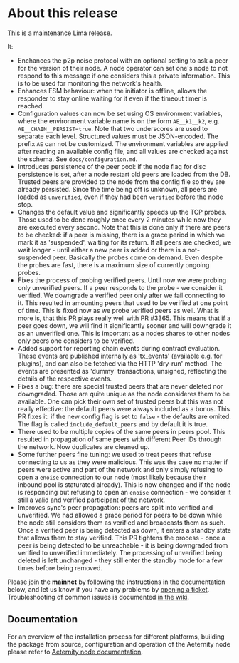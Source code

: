 # About this release

[This](https://github.com/aeternity/aeternity/releases/tag/v5.6) is a maintenance Lima release.

It:
* Enchances the p2p noise protocol with an optional setting to ask a peer
  for the version of their node. A node operator can set one's node to not
  respond to this message if one considers this a private information. This is
  to be used for monitoring the network's health.
* Enhances FSM behaviour: when the initiator is offline, allows the responder
  to stay online waiting for it even if the timeout timer is reached.
* Configuration values can now be set using OS environment variables, where the environment variable name is on the form `AE__k1__k2`, e.g. `AE__CHAIN__PERSIST=true`. Note that two underscores are used to separate each level. Structured values must be JSON-encoded. The prefix `AE` can not be customized. The environment variables are applied after reading an available config file, and all values are checked against the schema. See `docs/configuration.md`.
* Introduces persistence of the peer pool: if the node flag for disc
  persistence is set, after a node restart old peers are loaded from the DB.
  Trusted peers are provided to the node from the config file so they are already
  persisted. Since the time being off is unknown, all peers are loaded as
  `unverified`, even if they had been `verified` before the node stop.
* Changes the default value and significantly speeds up the TCP probes. Those
  used to be done roughly once every 2 minutes while now they are executed
  every second. Note that this is done only if there are peers to be checked:
  if a peer is missing, there is a grace period in which we mark it as
  'suspended', waiting for its return. If all peers are checked, we wait
  longer - until either a new peer is added or there is a not-suspended peer.
  Basically the probes come on demand. Even despite the probes are fast, there
  is a maximum size of currently ongoing probes.
* Fixes the process of probing verified peers. Until now we were probing only
  unverified peers. If a peer responds to the probe - we consider it verified.
  We downgrade a verified peer only after we fail connecting to it. This
  resulted in amounting peers that used to be verified at one point of time.
  This is fixed now as we probe verified peers as well. What is more is, that
  this PR plays really well with PR #3365.  This means that if a peer goes
  down, we will find it significantly sooner and will downgrade it as an
  unverified one. This is important as a nodes shares to other nodes only
  peers one considers to be verified.
* Added support for reporting chain events during contract evaluation. These events
  are published internally as 'tx_events' (available e.g. for plugins), and can also
  be fetched via the HTTP 'dry-run' method. The events are presented as 'dummy'
  transactions, unsigned, reflecting the details of the respective events.
* Fixes a bug: there are special trusted peers that are never deleted nor
  downgraded. Those are quite unique as the node consideres them to be
  available. One can pick their own set of trusted peers but this was not
  really effective: the default peers were always included as a bonus.
  This PR fixes it: if the new config flag is set to `false` - the defaults
  are omited. The flag is called `include_default_peers` and by default it
  is true.
* There used to be multiple copies of the same peers in peers pool. This
  resulted in propagation of same peers with different Peer IDs through the
  network. Now duplicates are cleaned up.
* Some further peers fine tuning: we used to treat peers that refuse
  connecting to us as they were malicious. This was the case no matter if
  peers were active and part of the network and only simply refusing to open a
  `enoise` connection to our node (most likely because their inbound pool is
  staturated already). This is now changed and if the node is responding but
  refusing to open an `enoise` connection - we consider it still a valid and
  verified participant of the network.
* Improves sync's peer propagation: peers are split into verified and
  unverified. We had allowed a grace period for peers to be down while the
  node still considers them as verified and broadcasts them as such. Once a
  verified peer is being detected as down, it enters a standby state that
  allows them to stay verified.
  This PR tightens the process - once a peer is being detected to be
  unreachable - it is being downgraded from verified to unverified
  immediately. The processing of unverified being deleted is left unchanged -
  they still enter the standby mode for a few times before being removed.

Please join the **mainnet** by following the instructions in the documentation below,
and let us know if you have any problems by [opening a ticket](https://github.com/aeternity/aeternity/issues).
Troubleshooting of common issues is documented [in the wiki](https://github.com/aeternity/aeternity/wiki/Troubleshooting).

## Documentation

For an overview of the installation process for different platforms,
building the package from source, configuration and operation of the Aeternity
node please refer to [Aeternity node documentation](https://docs.aeternity.io/).

